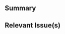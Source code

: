 <!-- Thanks for contributing to prefect-azure! 🎉-->

## Summary
<!-- A brief summary explaining the purpose of this PR -->

## Relevant Issue(s)
<!-- If this PR addresses any open issues, please let us know which one here -->